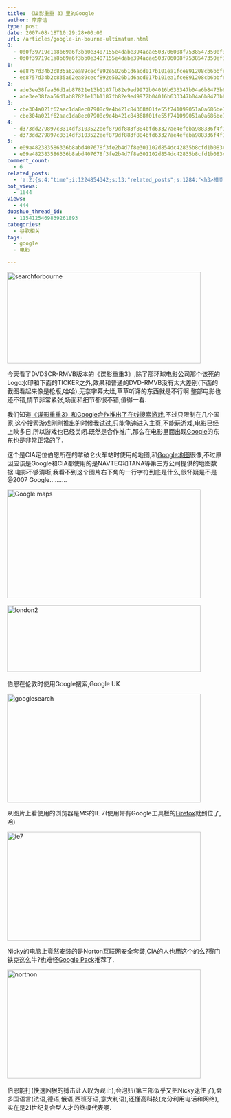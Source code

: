 ```yaml
---
title: 《谍影重重 3》里的Google
author: 摩摩诘
type: post
date: 2007-08-18T10:29:28+00:00
url: /articles/google-in-bourne-ultimatum.html
0:
  - 0d0f39719c1a8b69a6f3bb0e3407155e4dabe394acae503706008f7538547350ef349e368283c75994081f3320cc4346
  - 0d0f39719c1a8b69a6f3bb0e3407155e4dabe394acae503706008f7538547350ef349e368283c75994081f3320cc4346
1:
  - ee8757d34b2c835a62ea89cecf892e5026b1d6acd017b101ea1fce891208cb6bbfe2ddd024f6359d83224fe981684e7f
  - ee8757d34b2c835a62ea89cecf892e5026b1d6acd017b101ea1fce891208cb6bbfe2ddd024f6359d83224fe981684e7f
2:
  - ade3ee38faa56d1ab87821e13b1187fb82e9ed9972b04016b633347b04a6b8473b656dceb3f71b834a49796975465187
  - ade3ee38faa56d1ab87821e13b1187fb82e9ed9972b04016b633347b04a6b8473b656dceb3f71b834a49796975465187
3:
  - cbe304a021f62aac1da8ec07908c9e4b421c84368f01fe55f741099051a0a686be7b23e4856b07a83134e994e4425234
  - cbe304a021f62aac1da8ec07908c9e4b421c84368f01fe55f741099051a0a686be7b23e4856b07a83134e994e4425234
4:
  - d373dd279897c8314df3103522eef879df883f884bfd63327ae4efeba988336f4f1d4b55c608c89bea09e76b990ddfcc
  - d373dd279897c8314df3103522eef879df883f884bfd63327ae4efeba988336f4f1d4b55c608c89bea09e76b990ddfcc
5:
  - e09a482383586336b8abd407678f3fe2b4d7f8e301102d854dc42835b8cfd1b083c37e75098846844fec3635d5dc96a7
  - e09a482383586336b8abd407678f3fe2b4d7f8e301102d854dc42835b8cfd1b083c37e75098846844fec3635d5dc96a7
comment_count:
  - 6
related_posts:
  - 'a:2:{s:4:"time";i:1224854342;s:13:"related_posts";s:1284:"<h3>相关日志</h3><ul class="related_post"><li><a href="http://www.digglife.cn/articles/amateur-translators-use-google-please.html" title="业余电影翻译们,请你们多使用Google!">业余电影翻译们,请你们多使用Google!</a></li><li><a href="http://www.digglife.cn/articles/adsense-for-feed-review.html" title="Google AdSense的Feed广告">Google AdSense的Feed广告</a></li><li><a href="http://www.digglife.cn/articles/google-maps-japan-street-view.html" title="Google地图日本版加入街景(Street View)功能">Google地图日本版加入街景(Street View)功能</a></li><li><a href="http://www.digglife.cn/articles/knol-open.html" title="Google的维基百科Knol正式开放">Google的维基百科Knol正式开放</a></li><li><a href="http://www.digglife.cn/articles/google-docs-templates.html" title="使用开放的模板创建Google文件">使用开放的模板创建Google文件</a></li><li><a href="http://www.digglife.cn/articles/adsense-referrals-retired.html" title="Adsense推介计划将在8月底暂停">Adsense推介计划将在8月底暂停</a></li><li><a href="http://www.digglife.cn/articles/add-google-toolbar-functions-firefox3.html" title="给Firefox 3添加Google Toolbar的功能">给Firefox 3添加Google Toolbar的功能</a></li></ul>";}'
bot_views:
  - 1644
views:
  - 444
duoshuo_thread_id:
  - 1154125469839261893
categories:
  - 谷歌相关
tags:
  - google
  - 电影

---
```

<a atomicselection="true" href="https://www.digglife.net/wp-content/uploads/3/379/2007/08/searchforbourne.jpg"><img width="450" src="http://digglife.qiniudn.com/wp-content/uploads/3/379/2007/08/searchforbourne-thumb.jpg" alt="searchforbourne" height="213" /></a>

今天看了DVDSCR-RMVB版本的《谍影重重3》,除了那环球电影公司那个该死的Logo水印和下面的TICKER之外,效果和普通的DVD-RMVB没有太大差别(下面的截图看起来像是枪版,哈哈),无奈字幕太烂,草草听译的东西就是不行啊.整部电影也还不错,情节非常紧张,场面和细节都很不错,值得一看.

我们知道<a target="_blank" href="http://www.gseeker.com/50226711/googleaecceaeaecaeee3a_105899.php">《谍影重重3》和Google合作推出了在线搜索游戏</a>,不过只限制在几个国家,这个搜索游戏刚刚推出的时候我试过,只能龟速进入<a target="_blank" href="http://www.searchforbourne.com/">主页</a>,不能玩游戏,电影已经上映多日,所以游戏也已经关闭.既然是合作推广,那么在电影里面出现<a target="_blank" href="https://www.digglife.net/articles/category/about-google/">Google</a>的东东也是非常正常的了.

<!--more-->

这个是CIA定位伯恩所在的拿破仑火车站时使用的地图,和<a target="_blank" href="http://maps.google.com">Google地图</a>很像,不过原因应该是Google和CIA都使用的是NAVTEQ和TANA等第三方公司提供的地图数据.电影不够清晰,我看不到这个图片右下角的一行字符到底是什么,很怀疑是不是@2007 Google&#8230;&#8230;&#8230;.

<a atomicselection="true" href="https://www.digglife.net/wp-content/uploads/3/379/2007/08/google-maps.jpg"><img width="450" src="http://digglife.qiniudn.com/wp-content/uploads/3/379/2007/08/google-maps-thumb.jpg" alt="Google maps" height="253" /></a> 

<a atomicselection="true" href="https://www.digglife.net/wp-content/uploads/3/379/2007/08/london2.png"><img width="450" src="http://digglife.qiniudn.com/wp-content/uploads/3/379/2007/08/london2-thumb.png" alt="london2" height="155" /></a> 

伯恩在伦敦时使用Google搜索,Google UK

<a atomicselection="true" href="https://www.digglife.net/wp-content/uploads/3/379/2007/08/googlesearch.jpg"><img width="450" src="http://digglife.qiniudn.com/wp-content/uploads/3/379/2007/08/googlesearch-thumb.jpg" alt="googlesearch" height="253" /></a>

从图片上看使用的浏览器是MS的IE 7(使用带有Google工具栏的<a target="_blank" href="https://www.digglife.net/articles/category/firefox/">Firefox</a>就到位了,哈)

<a atomicselection="true" href="https://www.digglife.net/wp-content/uploads/3/379/2007/08/ie7.jpg"><img width="450" src="http://digglife.qiniudn.com/wp-content/uploads/3/379/2007/08/ie7-thumb.jpg" alt="ie7" height="253" /></a>

Nicky的电脑上竟然安装的是Norton互联网安全套装,CIA的人也用这个的么?赛门铁克这么牛?也难怪<a target="_blank" href="https://www.digglife.net/articles/google-pack-includes-sun-staroffice.html">Google Pack</a>推荐了.

<a atomicselection="true" href="https://www.digglife.net/wp-content/uploads/3/379/2007/08/northon.jpg"><img width="450" src="http://digglife.qiniudn.com/wp-content/uploads/3/379/2007/08/northon-thumb.jpg" alt="northon" height="253" /></a> 

伯恩能打(快速凶狠的搏击让人叹为观止),会泡妞(第三部似乎又把Nicky迷住了),会多国语言(法语,德语,俄语,西班牙语,意大利语),还懂高科技(充分利用电话和网络),实在是21世纪复合型人才的终极代表啊.